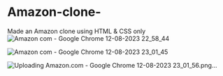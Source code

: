 # Amazon-clone-
Made an Amazon clone using HTML &amp; CSS only
![Amazon com - Google Chrome 12-08-2023 22_58_44](https://github.com/mtg718/Amazon-clone-/assets/135738292/2bd93486-8f8c-4491-8ca4-d4336b423100)


![Amazon com - Google Chrome 12-08-2023 23_01_45](https://github.com/mtg718/Amazon-clone-/assets/135738292/739f7684-e47e-44e1-99f3-600eb1d6728e)

![Uploading Amazon.com - Google Chrome 12-08-2023 23_01_56.png…]()

